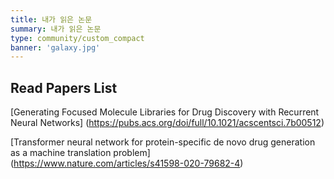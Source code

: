 ```yaml
---
title: 내가 읽은 논문
summary: 내가 읽은 논문
type: community/custom_compact
banner: 'galaxy.jpg'
---
```



## Read Papers List

[Generating Focused Molecule Libraries for Drug Discovery with Recurrent Neural Networks]
(https://pubs.acs.org/doi/full/10.1021/acscentsci.7b00512)

[Transformer neural network for protein-specific de novo drug generation as a machine translation problem]
(https://www.nature.com/articles/s41598-020-79682-4)
